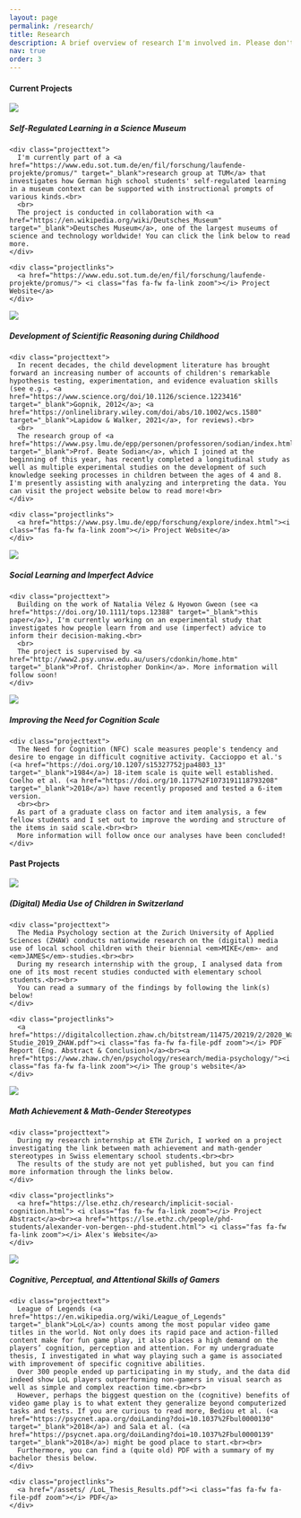 ```yaml
---
layout: page
permalink: /research/
title: Research
description: A brief overview of research I'm involved in. Please don't hesitate to [reach out](adaniabutto@gmail.com) in case of questions or requests!
nav: true
order: 3
---
```

<!-- Current Projects -->
<div class="projectpage">
<div class="overallwrapper">
<h4>Current Projects</h4>

<div class="overallcontainer">

  <!-- TUM ProMus -->
  <div class="gridelement">
      <img class="logoimage" src="/assets/img/tum-logo.png">
  </div>

  <div class="gridelement">
    <h5>Self-Regulated Learning in a Science Museum</h5>
    
    <div class="projecttext">
      I'm currently part of a <a href="https://www.edu.sot.tum.de/en/fil/forschung/laufende-projekte/promus/" target="_blank">research group at TUM</a> that investigates how German high school students' self-regulated learning in a museum context can be supported with instructional prompts of various kinds.<br>
      <br>
      The project is conducted in collaboration with <a href="https://en.wikipedia.org/wiki/Deutsches_Museum" target="_blank">Deutsches Museum</a>, one of the largest museums of science and technology worldwide! You can click the link below to read more.
    </div>

    <div class="projectlinks">
      <a href="https://www.edu.sot.tum.de/en/fil/forschung/laufende-projekte/promus/"> <i class="fas fa-fw fa-link zoom"></i> Project Website</a>
    </div>
  </div>

  <!-- LMU EXPLORE -->
  <div class="gridelement">
      <img class="logoimage" src="/assets/img/lmu_brandguide_logo_2_versionen_bildgalerie3_1600x1068_rz_200312_5x_3_2_format_m copy.jpg">
  </div>

  <div class="gridelement">
    <h5>Development of Scientific Reasoning during Childhood</h5>
    
    <div class="projecttext">
      In recent decades, the child development literature has brought forward an increasing number of accounts of children's remarkable hypothesis testing, experimentation, and evidence evaluation skills (see e.g., <a href="https://www.science.org/doi/10.1126/science.1223416" target="_blank">Gopnik, 2012</a>; <a href="https://onlinelibrary.wiley.com/doi/abs/10.1002/wcs.1580" target="_blank">Lapidow & Walker, 2021</a>, for reviews).<br>
      <br>
      The research group of <a href="https://www.psy.lmu.de/epp/personen/professoren/sodian/index.html" target="_blank">Prof. Beate Sodian</a>, which I joined at the beginning of this year, has recently completed a longitudinal study as well as multiple experimental studies on the development of such knowledge seeking processes in children between the ages of 4 and 8. I'm presently assisting with analyzing and interpreting the data. You can visit the project website below to read more!<br>
    </div>

    <div class="projectlinks">
      <a href="https://www.psy.lmu.de/epp/forschung/explore/index.html"><i class="fas fa-fw fa-link zoom"></i> Project Website</a>
    </div>
  </div>

  <!-- LMU CompCogSci -->
  <div class="gridelement">
      <img class="logoimage" src="/assets/img/lmu_brandguide_logo_2_versionen_bildgalerie3_1600x1068_rz_200312_5x_3_2_format_m copy.jpg">
  </div>

  <div class="gridelement">
    <h5>Social Learning and Imperfect Advice</h5>
    
    <div class="projecttext">
      Building on the work of Natalia Vélez & Hyowon Gweon (see <a href="https://doi.org/10.1111/tops.12388" target="_blank">this paper</a>), I'm currently working on an experimental study that investigates how people learn from and use (imperfect) advice to inform their decision-making.<br>
      <br>
      The project is supervised by <a href="http://www2.psy.unsw.edu.au/users/cdonkin/home.htm" target="_blank">Prof. Christopher Donkin</a>. More information will follow soon!
    </div>
  </div>

  <!-- NFC Scale -->
  <div class="gridelement">
      <img class="logoimage" src="/assets/img/lmu_brandguide_logo_2_versionen_bildgalerie3_1600x1068_rz_200312_5x_3_2_format_m copy.jpg">
  </div>

  <div class="gridelement">
    <h5>Improving the Need for Cognition Scale</h5>
    
    <div class="projecttext">
      The Need for Cognition (NFC) scale measures people's tendency and desire to engage in difficult cognitive activity. Caccioppo et al.'s (<a href="https://doi.org/10.1207/s15327752jpa4803_13" target="_blank">1984</a>) 18-item scale is quite well established. Coelho et al. (<a href="https://doi.org/10.1177%2F1073191118793208" target="_blank">2018</a>) have recently proposed and tested a 6-item version.
      <br><br>
      As part of a graduate class on factor and item analysis, a few fellow students and I set out to improve the wording and structure of the items in said scale.<br><br>
      More information will follow once our analyses have been concluded!
    </div>
  </div>

</div>

</div>

<!-- Past Projects -->

<div class="projectpage">

<div class="overallwrapper">

<h4>Past Projects</h4>

<div class="overallcontainer">

  <!-- ZHAW MIKE -->
  <div class="gridelement">
      <img class="logoimage" src="/assets/img/ZHAW_Logo.png">
  </div>

  <div class="gridelement">
    <h5>(Digital) Media Use of Children in Switzerland</h5>
    
    <div class="projecttext">
      The Media Psychology section at the Zurich University of Applied Sciences (ZHAW) conducts nationwide research on the (digital) media use of local school children with their biennial <em>MIKE</em>- and <em>JAMES</em>-studies.<br><br>
      During my research internship with the group, I analysed data from one of its most recent studies conducted with elementary school students.<br><br>
      You can read a summary of the findings by following the link(s) below!
    </div>

    <div class="projectlinks">
      <a href="https://digitalcollection.zhaw.ch/bitstream/11475/20219/2/2020_Waller_MIKE-Studie_2019_ZHAW.pdf"><i class="fas fa-fw fa-file-pdf zoom"></i> PDF Report (Eng. Abstract & Conclusion)</a><br><a href="https://www.zhaw.ch/en/psychology/research/media-psychology/"><i class="fas fa-fw fa-link zoom"></i> The group's website</a>
    </div>
  </div>

  <!-- ETH Math -->
  <div class="gridelement">
      <img class="logoimage" src="/assets/img/image.imageformat.fullwidth.145159393.png">
  </div>

  <div class="gridelement">
    <h5>Math Achievement & Math-Gender Stereotypes</h5>
    
    <div class="projecttext">
      During my research internship at ETH Zurich, I worked on a project investigating the link between math achievement and math-gender stereotypes in Swiss elementary school students.<br><br>
      The results of the study are not yet published, but you can find more information through the links below.
    </div>

    <div class="projectlinks">
      <a href="https://lse.ethz.ch/research/implicit-social-cognition.html"> <i class="fas fa-fw fa-link zoom"></i> Project Abstract</a><br><a href="https://lse.ethz.ch/people/phd-students/alexander-von-bergen--phd-student.html"> <i class="fas fa-fw fa-link zoom"></i> Alex's Website</a>
    </div>
  </div>

  <!-- BSc Thesis -->
  <div class="gridelement">
      <img class="logoimage" src="/assets/img/ZHAW_Logo.png">
  </div>

  <div class="gridelement">
    <h5>Cognitive, Perceptual, and Attentional Skills of Gamers</h5>
    
    <div class="projecttext">
      League of Legends (<a href="https://en.wikipedia.org/wiki/League_of_Legends" target="_blank">LoL</a>) counts among the most popular video game titles in the world. Not only does its rapid pace and action-filled content make for fun game play, it also places a high demand on the players’ cognition, perception and attention. For my undergraduate thesis, I investigated in what way playing such a game is associated with improvement of specific cognitive abilities.
      Over 300 people ended up participating in my study, and the data did indeed show LoL players outperforming non-gamers in visual search as well as simple and complex reaction time.<br><br>
      However, perhaps the biggest question on the (cognitive) benefits of video game play is to what extent they generalize beyond computerized tasks and tests. If you are curious to read more, Bediou et al. (<a href="https://psycnet.apa.org/doiLanding?doi=10.1037%2Fbul0000130" target="_blank">2018</a>) and Sala et al. (<a href="https://psycnet.apa.org/doiLanding?doi=10.1037%2Fbul0000139" target="_blank">2018</a>) might be good place to start.<br><br>
      Furthermore, you can find a (quite old) PDF with a summary of my bachelor thesis below.
    </div>

    <div class="projectlinks">
      <a href="/assets/ /LoL_Thesis_Results.pdf"><i class="fas fa-fw fa-file-pdf zoom"></i> PDF</a>
    </div>
  </div>


</div>

</div>